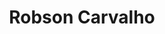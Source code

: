 ---
authors:
- admin
email: "robson.carvalho@unesp.br"
organizations:
- name: Assistant Professor at São Paulo State University (UNESP)
  url: "https://www.international.unesp.br"

role: Assistant Professor
social:
- icon: envelope
  icon_pack: fas
  link: mailto:robson.carvalho@unesp.br
- icon: twitter
  icon_pack: fab
  link: https://twitter.com/rcarvalho_7
- icon: orcid
  icon_pack: ai
  link: https://orcid.org/0000-0002-4901-7714
- icon: linkedin
  icon_pack: fab
  link: https://www.linkedin.com/in/robsoncarvalho/
superuser: false
title: Robson Carvalho
user_groups:
- Meet the Authors
---